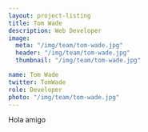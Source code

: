 ```yaml
---
layout: project-listing
title: Tom Wade
description: Web Developer
image:
  meta: "/img/team/tom-wade.jpg"
  header: "/img/team/tom-wade.jpg"
  thumbnail: "/img/team/tom-wade.jpg"

name: Tom Wade
twitter: TomWade
role: Developer
photo: "/img/team/tom-wade.jpg"
---
```


Hola amigo